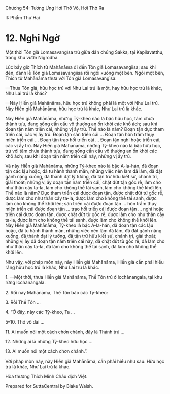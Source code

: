  

Chương 54: Tương Ưng Hơi Thở Vô, Hơi Thở Ra

II: Phẩm Thứ Hai

# 12\. Nghi Ngờ

Một thời Tôn giả Lomasavangìsa trú giữa dân chúng Sakka, tại Kapilavatthu, trong khu vườn Nigrodha.

Lúc bấy giờ Thích tử Mahānāma đi đến Tôn giả Lomasavangiisa; sau khi đến, đảnh lễ Tôn giả Lomasavangiisa rồi ngồi xuống một bên. Ngồi một bên, Thích tử Mahānāma thưa với Tôn giả Lomasavangìsa:

—Thưa Tôn giả, hữu học trú với Như Lai trú là một, hay hữu học trú là khác, Như Lai trú là khác?

—Này Hiền giả Mahānāma, hữu học trú không phải là một với Như Lai trú. Này Hiền giả Mahānāma, hữu học trú là khác, Như Lai trú là khác.

Này Hiền giả Mahānāma, những Tỷ-kheo nào là bậc hữu học, tâm chưa thành tựu, đang sống cần cầu vô thượng an ổn khỏi các khổ ách; sau khi đoạn tận năm triền cái, những vị ấy trú. Thế nào là năm? Ðoạn tận dục tham triền cái, các vị ấy trú. Ðoạn tận sân triền cái … Ðoạn tận hôn trầm thụy miên triền cái … Ðoạn tận trạo hối triền cái … Ðoạn tận nghi hoặc triền cái, các vị ấy trú. Này Hiền giả Mahānāma, những Tỷ-kheo nào là bậc hữu học, trú với tâm chưa thành tựu, đang sống cần cầu vô thượng an ổn khỏi các khổ ách; sau khi đoạn tận năm triền cái này, những vị ấy trú.

Và này Hiền giả Mahānāma, những Tỷ-kheo nào là bậc A-la-hán, đã đoạn tận các lậu hoặc, đã tu hành thành mãn, những việc nên làm đã làm, đã đặt gánh nặng xuống, đã thành đạt lý tưởng, đã tận trừ hữu kiết sử, chánh trí, giải thoát; những vị ấy đoạn tận năm triền cái, chặt đứt tận gốc rễ, làm cho như thân cây ta-la, làm cho không thể tái sanh, làm cho không thể khởi lên. Thế nào là năm? Dục tham triền cái được đoạn tận, được chặt đứt từ gốc rễ, được làm cho như thân cây ta-la, được làm cho không thể tái sanh, được làm cho không thể khởi lên; sân triền cái được đoạn tận … hôn trầm thụy miên triền cái được đoạn tận … trạo hối triền cái được đoạn tận … nghi hoặc triền cái được đoạn tận, được chặt đứt từ gốc rễ, được làm cho như thân cây ta-la, được làm cho không thể tái sanh, được làm cho không thể khởi lên. Này Hiền giả Mahānāma, Tỷ-kheo là bậc A-la-hán, đã đoạn tận các lậu hoặc, đã tu hành thành mãn, những việc nên làm đã làm, đã đặt gánh nặng xuống, đã thành đạt lý tưởng, đã tận trừ hữu kiết sử, chánh trí, giải thoát; những vị ấy đã đoạn tận năm triền cái này, đã chặt đứt từ gốc rễ, đã làm cho như thân cây ta-la, đã làm cho không thể tái sanh, đã làm cho không thể khởi lên.

Như vậy, với pháp môn này, này Hiền giả Mahānāma, Hiền giả cần phải hiểu rằng hữu học trú là khác, Như Lai trú là khác.

1\. —Một thời, thưa Hiền giả Mahānāma, Thế Tôn trú ở Icchànangala, tại khu rừng Icchànangala.

2\. Rồi này Mahānāma, Thế Tôn bảo các Tỷ-kheo:

3\. Rồi Thế Tôn …

4\. “Ở đây, này các Tỷ-kheo, Ta …

5–10. Thở vô dài …

11\. Ai muốn nói một cách chơn chánh, đây là Thánh trú …

12\. Những ai là những Tỷ-kheo hữu học …

13\. Ai muốn nói một cách chơn chánh.”.

Với pháp môn này, này Hiền giả Mahānāma, cần phải hiểu như sau: Hữu học trú là khác, Như Lai trú là khác.

Hòa thượng Thích Minh Châu dịch Việt.

Prepared for SuttaCentral by Blake Walsh.